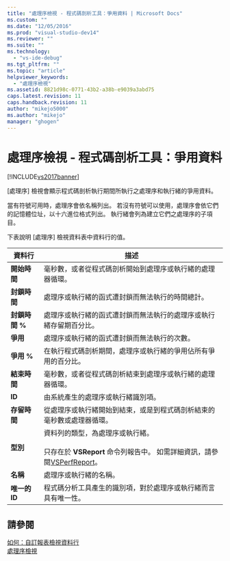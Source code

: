 ```yaml
---
title: "處理序檢視 - 程式碼剖析工具：爭用資料 | Microsoft Docs"
ms.custom: ""
ms.date: "12/05/2016"
ms.prod: "visual-studio-dev14"
ms.reviewer: ""
ms.suite: ""
ms.technology: 
  - "vs-ide-debug"
ms.tgt_pltfrm: ""
ms.topic: "article"
helpviewer_keywords: 
  - "處理序檢視"
ms.assetid: 8821d98c-0771-43b2-a38b-e9039a3abd75
caps.latest.revision: 11
caps.handback.revision: 11
author: "mikejo5000"
ms.author: "mikejo"
manager: "ghogen"
---
```

# 處理序檢視 - 程式碼剖析工具：爭用資料
[!INCLUDE[vs2017banner](../code-quality/includes/vs2017banner.md)]

\[處理序\] 檢視會顯示程式碼剖析執行期間所執行之處理序和執行緒的爭用資料。  
  
 當有符號可用時，處理序會依名稱列出。  若沒有符號可以使用，處理序會依它們的記憶體位址，以十六進位格式列出。  執行緒會列為建立它們之處理序的子項目。  
  
 下表說明 \[處理序\] 檢視資料表中資料行的值。  
  
|資料行|描述|  
|---------|--------|  
|**開始時間**|毫秒數，或者從程式碼剖析開始到處理序或執行緒的處理器循環。|  
|**封鎖時間**|處理序或執行緒的函式遭封鎖而無法執行的時間總計。|  
|**封鎖時間 %**|處理序或執行緒的函式遭封鎖而無法執行的處理序或執行緒存留期百分比。|  
|**爭用**|處理序或執行緒的函式遭封鎖而無法執行的次數。|  
|**爭用 %**|在執行程式碼剖析期間，處理序或執行緒的爭用佔所有爭用的百分比。|  
|**結束時間**|毫秒數，或者從程式碼剖析結束到處理序或執行緒的處理器循環。|  
|**ID**|由系統產生的處理序或執行緒識別項。|  
|**存留時間**|從處理序或執行緒開始到結束，或是到程式碼剖析結束的毫秒數或處理器循環。|  
|**型別**|資料列的類型，為處理序或執行緒。<br /><br /> 只存在於 **VSReport** 命令列報告中。  如需詳細資訊，請參閱[VSPerfReport](../profiling/vsperfreport.md)。|  
|**名稱**|處理序或執行緒的名稱。|  
|**唯一的 ID**|程式碼分析工具產生的識別項，對於處理序或執行緒而言具有唯一性。|  
  
## 請參閱  
 [如何：自訂報表檢視資料行](../profiling/how-to-customize-report-view-columns.md)   
 [處理序檢視](../profiling/process-view.md)